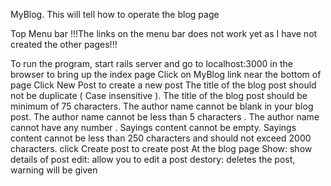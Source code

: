 MyBlog.
This will tell how to operate the blog page

Top Menu bar
  !!!The links on the menu bar does not work yet as I have not created the other pages!!!
  
To run the program, start rails server and go to localhost:3000 in the browser to bring up the index page
Click on MyBlog link near the bottom of page
Click New Post to create a new post
  The title of the blog post should not be duplicate ( Case insensitive ).
  The title of the blog post should be minimum of 75 characters.
  The author name cannot be blank in your blog post.
  The author name cannot be less than 5 characters .
  The author name cannot have any number .
  Sayings content cannot be empty.
  Sayings content cannot be less than 250 characters and should not exceed 2000 characters.
 click Create post to create post
 At the blog page
  Show: show details of post
  edit: allow you to edit a post
  destory: deletes the post, warning will be given
